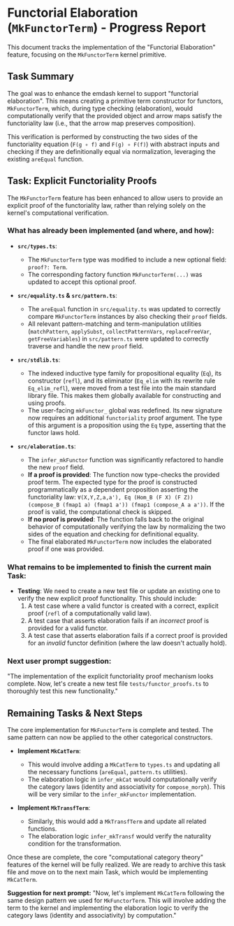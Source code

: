 # Functorial Elaboration (`MkFunctorTerm`) - Progress Report

This document tracks the implementation of the "Functorial Elaboration" feature, focusing on the `MkFunctorTerm` kernel primitive.

## Task Summary

The goal was to enhance the emdash kernel to support "functorial elaboration". This means creating a primitive term constructor for functors, `MkFunctorTerm`, which, during type checking (elaboration), would computationally verify that the provided object and arrow maps satisfy the functoriality law (i.e., that the arrow map preserves composition).

This verification is performed by constructing the two sides of the functoriality equation (`F(g ∘ f)` and `F(g) ∘ F(f)`) with abstract inputs and checking if they are definitionally equal via normalization, leveraging the existing `areEqual` function.

## Task: Explicit Functoriality Proofs

The `MkFunctorTerm` feature has been enhanced to allow users to provide an explicit proof of the functoriality law, rather than relying solely on the kernel's computational verification.

### What has already been implemented (and where, and how):

-   **`src/types.ts`**:
    -   The `MkFunctorTerm` type was modified to include a new optional field: `proof?: Term`.
    -   The corresponding factory function `MkFunctorTerm(...)` was updated to accept this optional proof.

-   **`src/equality.ts` & `src/pattern.ts`**:
    -   The `areEqual` function in `src/equality.ts` was updated to correctly compare `MkFunctorTerm` instances by also checking their `proof` fields.
    -   All relevant pattern-matching and term-manipulation utilities (`matchPattern`, `applySubst`, `collectPatternVars`, `replaceFreeVar`, `getFreeVariables`) in `src/pattern.ts` were updated to correctly traverse and handle the new `proof` field.

-   **`src/stdlib.ts`**:
    -   The indexed inductive type family for propositional equality (`Eq`), its constructor (`refl`), and its eliminator (`Eq_elim` with its rewrite rule `Eq_elim_refl`), were moved from a test file into the main standard library file. This makes them globally available for constructing and using proofs.
    -   The user-facing `mkFunctor_` global was redefined. Its new signature now requires an additional `functoriality` proof argument. The type of this argument is a proposition using the `Eq` type, asserting that the functor laws hold.

-   **`src/elaboration.ts`**:
    -   The `infer_mkFunctor` function was significantly refactored to handle the new `proof` field.
    -   **If a proof is provided**: The function now type-checks the provided proof term. The expected type for the proof is constructed programmatically as a dependent proposition asserting the functoriality law: `∀(X,Y,Z,a,a'), Eq (Hom_B (F X) (F Z)) (compose_B (fmap1 a) (fmap1 a')) (fmap1 (compose_A a a'))`. If the proof is valid, the computational check is skipped.
    -   **If no proof is provided**: The function falls back to the original behavior of computationally verifying the law by normalizing the two sides of the equation and checking for definitional equality.
    -   The final elaborated `MkFunctorTerm` now includes the elaborated proof if one was provided.

### What remains to be implemented to finish the current main Task:

- **Testing**: We need to create a new test file or update an existing one to verify the new explicit proof functionality. This should include:
    1.  A test case where a valid functor is created with a correct, explicit proof (`refl` of a computationally valid law).
    2.  A test case that asserts elaboration fails if an *incorrect* proof is provided for a valid functor.
    3.  A test case that asserts elaboration fails if a correct proof is provided for an *invalid* functor definition (where the law doesn't actually hold).

### Next user prompt suggestion:

"The implementation of the explicit functoriality proof mechanism looks complete. Now, let's create a new test file `tests/functor_proofs.ts` to thoroughly test this new functionality."

## Remaining Tasks & Next Steps

The core implementation for `MkFunctorTerm` is complete and tested. The same pattern can now be applied to the other categorical constructors.

-   **Implement `MkCatTerm`**:
    -   This would involve adding a `MkCatTerm` to `types.ts` and updating all the necessary functions (`areEqual`, `pattern.ts` utilities).
    -   The elaboration logic in `infer_mkCat` would computationally verify the category laws (identity and associativity for `compose_morph`). This will be very similar to the `infer_mkFunctor` implementation.

-   **Implement `MkTransfTerm`**:
    -   Similarly, this would add a `MkTransfTerm` and update all related functions.
    -   The elaboration logic `infer_mkTransf` would verify the naturality condition for the transformation.

Once these are complete, the core "computational category theory" features of the kernel will be fully realized. We are ready to archive this task file and move on to the next main Task, which would be implementing `MkCatTerm`.

**Suggestion for next prompt:** "Now, let's implement `MkCatTerm` following the same design pattern we used for `MkFunctorTerm`. This will involve adding the term to the kernel and implementing the elaboration logic to verify the category laws (identity and associativity) by computation." 